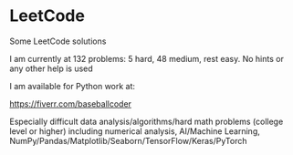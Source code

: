 # LeetCode
Some LeetCode solutions

I am currently at 132 problems: 5 hard, 48 medium, rest easy. No hints or any other help is used

I am available for Python work at:

https://fiverr.com/baseballcoder

Especially difficult data analysis/algorithms/hard math problems (college level or higher) including numerical analysis, AI/Machine Learning, NumPy/Pandas/Matplotlib/Seaborn/TensorFlow/Keras/PyTorch
